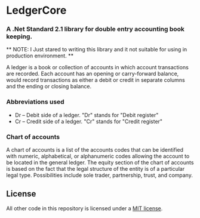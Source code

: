 # LedgerCore
### A .Net Standard 2.1 library for double entry accounting book keeping. 

** NOTE: I Just stared to writing this library and it not suitable for using in production environment. **

A ledger is a book or collection of accounts in which account transactions are recorded. Each account has an opening or carry-forward balance, would record transactions as either a debit or credit in separate columns and the ending or closing balance.

### Abbreviations used
- Dr – Debit side of a ledger. "Dr" stands for "Debit register"
- Cr – Credit side of a ledger. "Cr" stands for "Credit register"

### Chart of accounts
A chart of accounts is a list of the accounts codes that can be identified with numeric, alphabetical, or alphanumeric codes allowing the account to be located in the general ledger. The equity section of the chart of accounts is based on the fact that the legal structure of the entity is of a particular legal type. Possibilities include sole trader, partnership, trust, and company.

## License
All other code in this repository is licensed under a [MIT license](https://github.com/inamvar/LedgerCore/blob/main/LICENSE).
